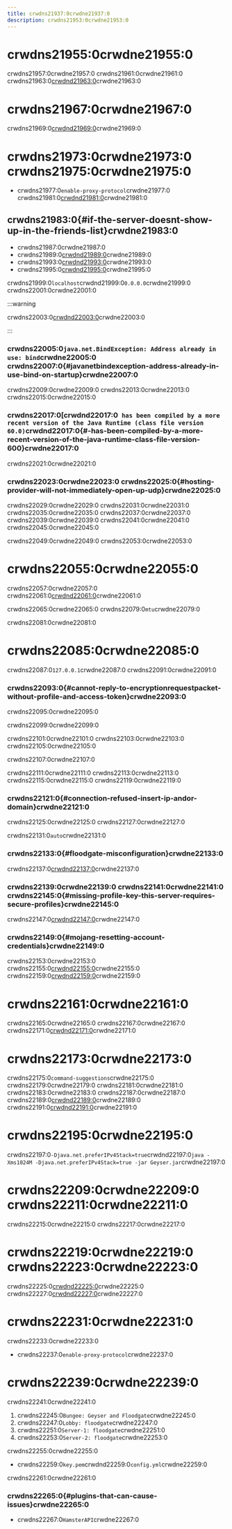 ```yaml
---
title: crwdns21937:0crwdne21937:0
description: crwdns21953:0crwdne21953:0
---
```


# crwdns21955:0crwdne21955:0

crwdns21957:0crwdne21957:0
crwdns21961:0crwdne21961:0
crwdns21963:0[crwdnd21963:0](https://discord.gg/geysermc)crwdne21963:0

# crwdns21967:0crwdne21967:0

crwdns21969:0[crwdnd21969:0](/wiki/floodgate/issues/)crwdne21969:0

# crwdns21973:0crwdne21973:0 crwdns21975:0crwdne21975:0

- crwdns21977:0`enable-proxy-protocol`crwdne21977:0
  crwdns21981:0[crwdnd21981:0](/wiki/geyser/fixing-unable-to-connect-to-world/)crwdne21981:0

## crwdns21983:0{#if-the-server-doesnt-show-up-in-the-friends-list}crwdne21983:0

- crwdns21987:0crwdne21987:0
- crwdns21989:0[crwdnd21989:0](/wiki/geyser/using-geyser-with-consoles/)crwdne21989:0
- crwdns21993:0[crwdnd21993:0](/wiki/geyser/using-geyser-with-consoles#playstation-4)crwdne21993:0
- crwdns21995:0[crwdnd21995:0](/wiki/geyser/using-geyser-with-consoles/)crwdne21995:0

crwdns21999:0`localhost`crwdnd21999:0`0.0.0.0`crwdne21999:0
crwdns22001:0crwdne22001:0

:::warning

crwdns22003:0[crwdnd22003:0](/wiki/geyser/fixing-unable-to-connect-to-world/)crwdne22003:0

:::

### crwdns22005:0`java.net.BindException: Address already in use: bind`crwdne22005:0 crwdns22007:0{#javanetbindexception-address-already-in-use-bind-on-startup}crwdne22007:0

crwdns22009:0crwdne22009:0 crwdns22013:0crwdne22013:0 crwdns22015:0crwdne22015:0

### crwdns22017:0[crwdnd22017:0` has been compiled by a more recent version of the Java Runtime (class file version 60.0)`crwdnd22017:0{#-has-been-compiled-by-a-more-recent-version-of-the-java-runtime-class-file-version-600}crwdne22017:0

crwdns22021:0crwdne22021:0

### crwdns22023:0crwdne22023:0 crwdns22025:0{#hosting-provider-will-not-immediately-open-up-udp}crwdne22025:0

crwdns22029:0crwdne22029:0
crwdns22031:0crwdne22031:0 crwdns22035:0crwdne22035:0
crwdns22037:0crwdne22037:0 crwdns22039:0crwdne22039:0 crwdns22041:0crwdne22041:0 crwdns22045:0crwdne22045:0

crwdns22049:0crwdne22049:0 crwdns22053:0crwdne22053:0

# crwdns22055:0crwdne22055:0

crwdns22057:0crwdne22057:0 crwdns22061:0[crwdnd22061:0](https://adoptium.net/)crwdne22061:0

crwdns22065:0crwdne22065:0 crwdns22079:0`mtu`crwdne22079:0

crwdns22081:0crwdne22081:0

# crwdns22085:0crwdne22085:0

crwdns22087:0`127.0.0.1`crwdne22087:0 crwdns22091:0crwdne22091:0

### crwdns22093:0{#cannot-reply-to-encryptionrequestpacket-without-profile-and-access-token}crwdne22093:0

crwdns22095:0crwdne22095:0

crwdns22099:0crwdne22099:0

crwdns22101:0crwdne22101:0 crwdns22103:0crwdne22103:0 crwdns22105:0crwdne22105:0

crwdns22107:0crwdne22107:0

crwdns22111:0crwdne22111:0 crwdns22113:0crwdne22113:0 crwdns22115:0crwdne22115:0 crwdns22119:0crwdne22119:0

### crwdns22121:0{#connection-refused-insert-ip-andor-domain}crwdne22121:0

crwdns22125:0crwdne22125:0
crwdns22127:0crwdne22127:0

crwdns22131:0`auto`crwdne22131:0

### crwdns22133:0{#floodgate-misconfiguration}crwdne22133:0

crwdns22137:0[crwdnd22137:0](/wiki/floodgate/setup/)crwdne22137:0

### crwdns22139:0crwdne22139:0 crwdns22141:0crwdne22141:0 crwdns22145:0{#missing-profile-key-this-server-requires-secure-profiles}crwdne22145:0

crwdns22147:0[crwdnd22147:0](/wiki/geyser/secure-chat/)crwdne22147:0

### crwdns22149:0{#mojang-resetting-account-credentials}crwdne22149:0

crwdns22153:0crwdne22153:0 crwdns22155:0[crwdnd22155:0](https://github.com/GeyserMC/Floodgate)crwdne22155:0 crwdns22159:0[crwdnd22159:0](/wiki/floodgate)crwdne22159:0

# crwdns22161:0crwdne22161:0

crwdns22165:0crwdne22165:0 crwdns22167:0crwdne22167:0
crwdns22171:0[crwdnd22171:0](/img/wiki/edit_server_form.png)crwdne22171:0

# crwdns22173:0crwdne22173:0

crwdns22175:0`command-suggestions`crwdne22175:0 crwdns22179:0crwdne22179:0
crwdns22181:0crwdne22181:0 crwdns22183:0crwdne22183:0
crwdns22187:0crwdne22187:0 crwdns22189:0[crwdnd22189:0](https://www.spigotmc.org/resources/81326/)crwdne22189:0 crwdns22191:0[crwdnd22191:0](https://github.com/Redned235/HideCommands)crwdne22191:0

# crwdns22195:0crwdne22195:0

crwdns22197:0`-Djava.net.preferIPv4Stack=true`crwdnd22197:0`java -Xms1024M -Djava.net.preferIPv4Stack=true -jar Geyser.jar`crwdne22197:0

# crwdns22209:0crwdne22209:0 crwdns22211:0crwdne22211:0

crwdns22215:0crwdne22215:0 crwdns22217:0crwdne22217:0

# crwdns22219:0crwdne22219:0 crwdns22223:0crwdne22223:0

crwdns22225:0[crwdnd22225:0](https://viaversion.com/)crwdne22225:0 crwdns22227:0[crwdnd22227:0](https://github.com/ViaVersion/VIAaaS)crwdne22227:0

# crwdns22231:0crwdne22231:0

crwdns22233:0crwdne22233:0

- crwdns22237:0`enable-proxy-protocol`crwdne22237:0

# crwdns22239:0crwdne22239:0

crwdns22241:0crwdne22241:0

1. crwdns22245:0`Bungee: Geyser and Floodgate`crwdne22245:0
2. crwdns22247:0`Lobby: floodgate`crwdne22247:0
3. crwdns22251:0`Server-1: floodgate`crwdne22251:0
4. crwdns22253:0`Server-2: floodgate`crwdne22253:0

crwdns22255:0crwdne22255:0

- crwdns22259:0`key.pem`crwdnd22259:0`config.yml`crwdne22259:0

crwdns22261:0crwdne22261:0

### crwdns22265:0{#plugins-that-can-cause-issues}crwdne22265:0

- crwdns22267:0`HamsterAPI`crwdne22267:0
